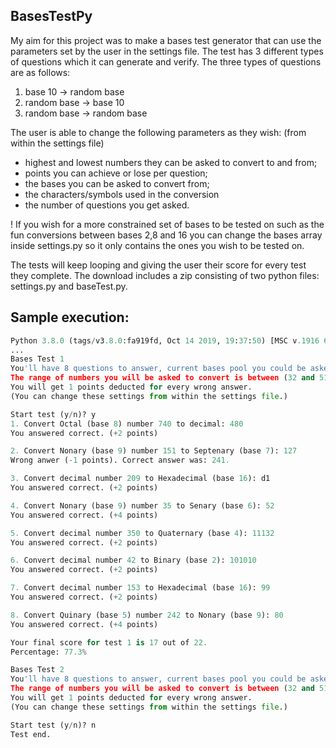 BasesTestPy
------------------------------------------------------------
My aim for this project was to make a bases test generator
that can use the parameters set by the user in the settings
file. The test has 3 different types of questions which it 
can generate and verify. The three types of questions are 
as follows:

1) base 10 -> random base 
2) random base -> base 10
3) random base -> random base 

The user is able to change the following parameters as
they wish: (from within the settings file)

* highest and lowest numbers they can be asked to convert to and from; 
* points you can achieve or lose per question; 
* the bases you can be asked to convert from; 
* the characters/symbols used in the conversion 
* the number of questions you get asked.

! If you wish for a more constrained set of bases to be 
tested on such as the fun conversions between bases 2,8 
and 16 you can change the bases array inside settings.py 
so it only contains the ones you wish to be tested on.

The tests will keep looping and giving the user their score 
for every test they complete. The download includes a zip 
consisting of two python files: settings.py and baseTest.py. 


Sample execution:
------------------------------------------------------------
```py
Python 3.8.0 (tags/v3.8.0:fa919fd, Oct 14 2019, 19:37:50) [MSC v.1916 64 bit (AMD64)] on win32
...
Bases Test 1
You'll have 8 questions to answer, current bases pool you could be asked to convert from is [2, 3, 4, 5, 6, 7, 8, 9, 16].
The range of numbers you will be asked to convert is between (32 and 512).
You will get 1 points deducted for every wrong answer.
(You can change these settings from within the settings file.)

Start test (y/n)? y
1. Convert Octal (base 8) number 740 to decimal: 480
You answered correct. (+2 points)

2. Convert Nonary (base 9) number 151 to Septenary (base 7): 127
Wrong anwer (-1 points). Correct answer was: 241.

3. Convert decimal number 209 to Hexadecimal (base 16): d1
You answered correct. (+2 points)

4. Convert Nonary (base 9) number 35 to Senary (base 6): 52
You answered correct. (+4 points)

5. Convert decimal number 350 to Quaternary (base 4): 11132
You answered correct. (+2 points)

6. Convert decimal number 42 to Binary (base 2): 101010
You answered correct. (+2 points)

7. Convert decimal number 153 to Hexadecimal (base 16): 99
You answered correct. (+2 points)

8. Convert Quinary (base 5) number 242 to Nonary (base 9): 80
You answered correct. (+4 points)

Your final score for test 1 is 17 out of 22.
Percentage: 77.3%

Bases Test 2
You'll have 8 questions to answer, current bases pool you could be asked to convert from is [2, 3, 4, 5, 6, 7, 8, 9, 16].
The range of numbers you will be asked to convert is between (32 and 512).
You will get 1 points deducted for every wrong answer.
(You can change these settings from within the settings file.)

Start test (y/n)? n
Test end.
```





